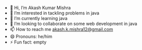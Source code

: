 - 👋 Hi, I’m Akash Kumar Mishra
- 👀 I’m interested in tackling problems in java
- 🌱 I’m currently learning java
- 💞️ I’m looking to collaborate on some web development in java
- 📫 How to reach me akash.k.mishra12@gmail.com
- 😄 Pronouns: he/him
- ⚡ Fun fact: empty
